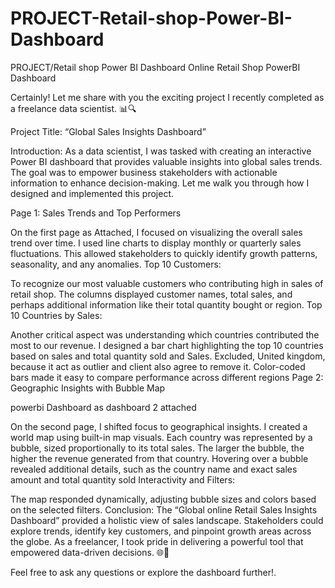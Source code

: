 # PROJECT-Retail-shop-Power-BI-Dashboard
PROJECT/Retail shop Power BI Dashboard
Online Retail Shop PowerBI Dashboard


Certainly! Let me share with you the exciting project I recently completed as a freelance data scientist. 📊🔍

Project Title: “Global Sales Insights Dashboard”

Introduction: As a data scientist, I was tasked with creating an interactive Power BI dashboard that provides valuable insights into global sales trends. The goal was to empower business stakeholders with actionable information to enhance decision-making. Let me walk you through how I designed and implemented this project.

Page 1: Sales Trends and Top Performers

On the first page as Attached, I focused on visualizing the overall sales trend over time. I used line charts to display monthly or quarterly sales fluctuations. This allowed stakeholders to quickly identify growth patterns, seasonality, and any anomalies.
Top 10 Customers:

To recognize our most valuable customers who contributing high in sales of retail shop.
The columns displayed customer names, total sales, and perhaps additional information like their total quantity bought or region.
Top 10 Countries by Sales:

Another critical aspect was understanding which countries contributed the most to our revenue. I designed a bar chart highlighting the top 10 countries based on sales and total quantity sold and Sales.
Excluded, United kingdom, because it act as outlier and client also agree to remove it. 
Color-coded bars made it easy to compare performance across different regions
Page 2: Geographic Insights with Bubble Map

powerbi Dashboard as dashboard 2 attached

On the second page, I shifted focus to geographical insights. I created a world map using built-in map visuals.
Each country was represented by a bubble, sized proportionally to its total sales. The larger the bubble, the higher the revenue generated from that country.
Hovering over a bubble revealed additional details, such as the country name and exact sales amount and total quantity sold
Interactivity and Filters:

The map responded dynamically, adjusting bubble sizes and colors based on the selected filters.
Conclusion: The “Global online Retail Sales Insights Dashboard” provided a holistic view of sales landscape. Stakeholders could explore trends, identify key customers, and pinpoint growth areas across the globe. As a freelancer, I took pride in delivering a powerful tool that empowered data-driven decisions. 🌐💼

Feel free to ask any questions or explore the dashboard further!. 
